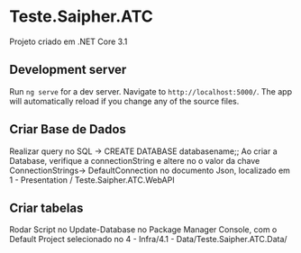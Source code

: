 # Teste.Saipher.ATC

Projeto criado em .NET Core 3.1

## Development server

Run `ng serve` for a dev server. Navigate to `http://localhost:5000/`. The app will automatically reload if you change any of the source files.

## Criar Base de Dados

Realizar query no SQL -> CREATE DATABASE databasename;;
Ao criar a Database, verifique a connectionString e altere no o valor da chave ConnectionStrings-> DefaultConnection no documento Json, localizado em 1 - Presentation / Teste.Saipher.ATC.WebAPI 

## Criar tabelas

Rodar Script no Update-Database no Package Manager Console, com o Default Project selecionado no 4 - Infra/4.1 - Data/Teste.Saipher.ATC.Data/